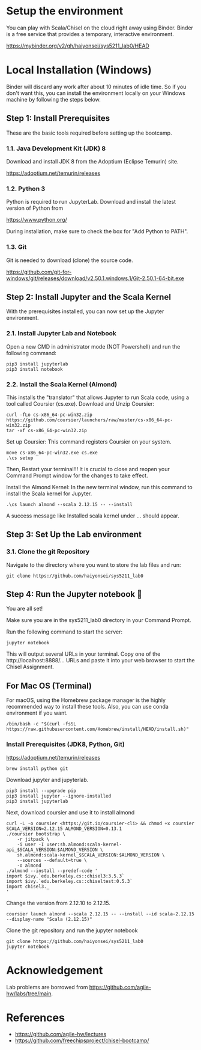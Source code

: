 # Setup the environment

You can play with Scala/Chisel on the cloud right away using Binder. Binder is a free service that provides a temporary, interactive environment.

https://mybinder.org/v2/gh/haiyonsei/sys5211_lab0/HEAD

# Local Installation (Windows)

Binder will discard any work after about 10 minutes of idle time. So if you don't want this, you can install the environment locally on your Windows machine by following the steps below.

## Step 1: Install Prerequisites

These are the basic tools required before setting up the bootcamp.

### 1.1. Java Development Kit (JDK) 8

Download and install JDK 8 from the Adoptium (Eclipse Temurin) site.

https://adoptium.net/temurin/releases

### 1.2. Python 3

Python is required to run JupyterLab.
Download and install the latest version of Python from

https://www.python.org/

During installation, make sure to check the box for "Add Python to PATH".

### 1.3. Git

Git is needed to download (clone) the source code.

https://github.com/git-for-windows/git/releases/download/v2.50.1.windows.1/Git-2.50.1-64-bit.exe

## Step 2: Install Jupyter and the Scala Kernel

With the prerequisites installed, you can now set up the Jupyter environment.

### 2.1. Install Jupyter Lab and Notebook

Open a new CMD in administrator mode (NOT Powershell) and run the following command:

```
pip3 install jupyterlab
pip3 install notebook
```

### 2.2. Install the Scala Kernel (Almond)

This installs the "translator" that allows Jupyter to run Scala code, using a tool called Coursier (cs.exe).
Download and Unzip Coursier:

```
curl -fLo cs-x86_64-pc-win32.zip https://github.com/coursier/launchers/raw/master/cs-x86_64-pc-win32.zip
tar -xf cs-x86_64-pc-win32.zip
```

Set up Coursier: This command registers Coursier on your system.

```
move cs-x86_64-pc-win32.exe cs.exe
.\cs setup
```

Then, Restart your terminal!!! It is crucial to close and reopen your Command Prompt window for the changes to take effect.

Install the Almond Kernel: In the new terminal window, run this command to install the Scala kernel for Jupyter.

```
.\cs launch almond --scala 2.12.15 -- --install
```

A success message like Installed scala kernel under ... should appear.

## Step 3: Set Up the Lab environment

### 3.1. Clone the git Repository

Navigate to the directory where you want to store the lab files and run:

```
git clone https://github.com/haiyonsei/sys5211_lab0
```

## Step 4: Run the Jupyter notebook 🚀

You are all set!

Make sure you are in the sys5211_lab0 directory in your Command Prompt.

Run the following command to start the server:

```
jupyter notebook
```

This will output several URLs in your terminal. Copy one of the http://localhost:8888/... URLs and paste it into your web browser to start the Chisel Assignment.

## For Mac OS (Terminal)

For macOS, using the Homebrew package manager is the highly recommended way to install these tools. Also, you can use conda environment if you want.

```
/bin/bash -c "$(curl -fsSL https://raw.githubusercontent.com/Homebrew/install/HEAD/install.sh)"
```

### Install Prerequisites (JDK8, Python, Git)

https://adoptium.net/temurin/releases

```
brew install python git
```

Download jupyter and jupyterlab.

```
pip3 install --upgrade pip
pip3 install jupyter --ignore-installed
pip3 install jupyterlab
```

Next, download coursier and use it to install almond

```
curl -L -o coursier <https://git.io/coursier-cli> && chmod +x coursier
SCALA_VERSION=2.12.15 ALMOND_VERSION=0.13.1
./coursier bootstrap \
    -r jitpack \
    -i user -I user:sh.almond:scala-kernel-api_$SCALA_VERSION:$ALMOND_VERSION \
    sh.almond:scala-kernel_$SCALA_VERSION:$ALMOND_VERSION \
    --sources --default=true \
    -o almond
./almond --install --predef-code '
import $ivy.`edu.berkeley.cs::chisel3:3.5.3`
import $ivy.`edu.berkeley.cs::chiseltest:0.5.3`
import chisel3._
'
```

Change the version from 2.12.10 to 2.12.15.

```
coursier launch almond --scala 2.12.15 -- --install --id scala-2.12.15 --display-name "Scala (2.12.15)"
```

Clone the git repository and run the jupyter notebook

```
git clone https://github.com/haiyonsei/sys5211_lab0
jupyter notebook
```

# Acknowledgement

Lab problems are borrowed from https://github.com/agile-hw/labs/tree/main.

# References

- https://github.com/agile-hw/lectures
- https://github.com/freechipsproject/chisel-bootcamp/
